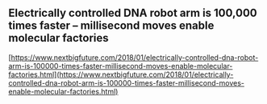 ## Electrically controlled DNA robot arm is 100,000 times faster – millisecond moves enable molecular factories
  
  [https://www.nextbigfuture.com/2018/01/electrically-controlled-dna-robot-arm-is-100000-times-faster-millisecond-moves-enable-molecular-factories.html](https://www.nextbigfuture.com/2018/01/electrically-controlled-dna-robot-arm-is-100000-times-faster-millisecond-moves-enable-molecular-factories.html)